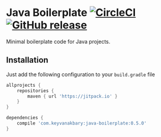 # Java Boilerplate [![CircleCI](https://circleci.com/gh/keyvanakbary/java-boilerplate/tree/master.svg?style=shield)](https://circleci.com/gh/keyvanakbary/java-boilerplate/tree/master) [![GitHub release](https://jitpack.io/v/keyvanakbary/java-boilerplate.svg)](https://github.com/keyvanakbary/java-boilerplate/releases/latest)

Minimal boilerplate code for Java projects.

## Installation

Just add the following configuration to your `build.gradle` file

```gradle
allprojects {
    repositories {
        maven { url 'https://jitpack.io' }
    }
}

dependencies {
    compile 'com.keyvanakbary:java-boilerplate:0.5.0'
}
```